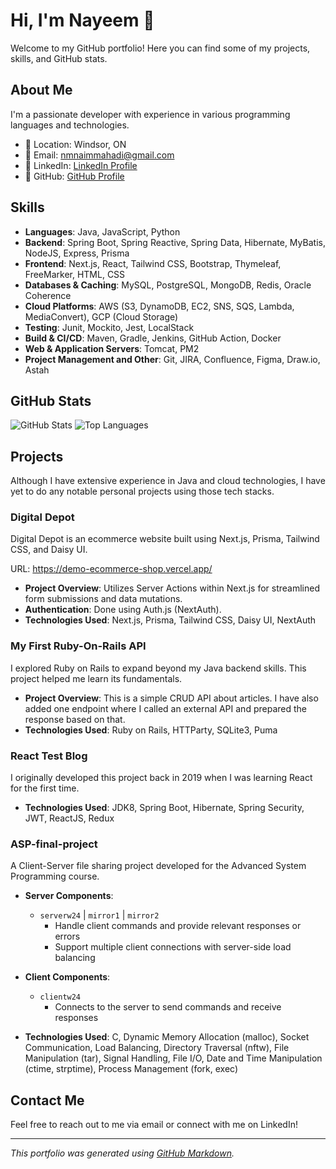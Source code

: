 # Hi, I'm Nayeem 👋

Welcome to my GitHub portfolio! Here you can find some of my projects, skills, and GitHub stats.

## About Me

I'm a passionate developer with experience in various programming languages and technologies.

- 📍 Location: Windsor, ON
- 📧 Email: [nmnaimmahadi@gmail.com](mailto:nmnaimmahadi@gmail.com)
- 💼 LinkedIn: [LinkedIn Profile]([TEST_LINKEDIN_LINK](https://www.linkedin.com/in/nayeem-mehedi/))
- 🐙 GitHub: [GitHub Profile]([TEST_GITHUB_LINK](https://github.com/nayeem-mehedi))

## Skills

- **Languages**: Java, JavaScript, Python
- **Backend**: Spring Boot, Spring Reactive, Spring Data, Hibernate, MyBatis, NodeJS, Express, Prisma
- **Frontend**: Next.js, React, Tailwind CSS, Bootstrap, Thymeleaf, FreeMarker, HTML, CSS
- **Databases & Caching**: MySQL, PostgreSQL, MongoDB, Redis, Oracle Coherence
- **Cloud Platforms**: AWS (S3, DynamoDB, EC2, SNS, SQS, Lambda, MediaConvert), GCP (Cloud Storage)
- **Testing**: Junit, Mockito, Jest, LocalStack
- **Build & CI/CD**: Maven, Gradle, Jenkins, GitHub Action, Docker
- **Web & Application Servers**: Tomcat, PM2
- **Project Management and Other**: Git, JIRA, Confluence, Figma, Draw.io, Astah

## GitHub Stats

![GitHub Stats](https://github-readme-stats.vercel.app/api?username=nayeem-mehedi&show_icons=true&theme=catppuccin_latte)
![Top Languages](https://github-readme-stats.vercel.app/api/top-langs/?username=nayeem-mehedi&layout=compact&theme=catppuccin_latte)

## Projects

Although I have extensive experience in Java and cloud technologies, I have yet to do any notable personal projects using those tech stacks.

### Digital Depot
Digital Depot is an ecommerce website built using Next.js, Prisma, Tailwind CSS, and Daisy UI.

URL: https://demo-ecommerce-shop.vercel.app/

- **Project Overview**: Utilizes Server Actions within Next.js for streamlined form submissions and data mutations.
- **Authentication**: Done using Auth.js (NextAuth).
- **Technologies Used**: Next.js, Prisma, Tailwind CSS, Daisy UI, NextAuth


### My First Ruby-On-Rails API
I explored Ruby on Rails to expand beyond my Java backend skills. This project helped me learn its fundamentals.

- **Project Overview**: This is a simple CRUD API about articles. I have also added one endpoint where I called an external API and prepared the response based on that.
- **Technologies Used**: Ruby on Rails, HTTParty, SQLite3, Puma


### React Test Blog
I originally developed this project back in 2019 when I was learning React for the first time.

- **Technologies Used**: JDK8, Spring Boot, Hibernate, Spring Security, JWT, ReactJS, Redux


### ASP-final-project
A Client-Server file sharing project developed for the Advanced System Programming course.

- **Server Components**:
  - `serverw24` | `mirror1` | `mirror2`
    - Handle client commands and provide relevant responses or errors
    - Support multiple client connections with server-side load balancing

- **Client Components**:
  - `clientw24`
    - Connects to the server to send commands and receive responses

- **Technologies Used**: C, Dynamic Memory Allocation (malloc), Socket Communication, Load Balancing, Directory Traversal (nftw), File Manipulation (tar), Signal Handling, File I/O, Date and Time Manipulation (ctime, strptime), Process Management (fork, exec)



## Contact Me

Feel free to reach out to me via email or connect with me on LinkedIn!

---

*This portfolio was generated using [GitHub Markdown](https://guides.github.com/features/mastering-markdown/).*




